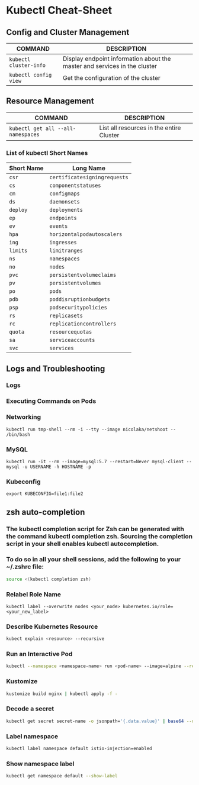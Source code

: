 # Kubectl Cheat-Sheet
## Config and Cluster Management
COMMAND | DESCRIPTION
---|---
`kubectl cluster-info` | Display endpoint information about the master and services in the cluster
`kubectl config view` |Get the configuration of the cluster
## Resource Management
COMMAND | DESCRIPTION
---|---
`kubectl get all --all-namespaces` | List all resources in the entire Cluster


### List of kubectl Short Names
Short Name | Long Name
---|---
`csr`|`certificatesigningrequests`
`cs`|`componentstatuses`
`cm`|`configmaps`
`ds`|`daemonsets`
`deploy`|`deployments`
`ep`|`endpoints`
`ev`|`events`
`hpa`|`horizontalpodautoscalers`
`ing`|`ingresses`
`limits`|`limitranges`
`ns`|`namespaces`
`no`|`nodes`
`pvc`|`persistentvolumeclaims`
`pv`|`persistentvolumes`
`po`|`pods`
`pdb`|`poddisruptionbudgets`
`psp`|`podsecuritypolicies`
`rs`|`replicasets`
`rc`|`replicationcontrollers`
`quota`|`resourcequotas`
`sa`|`serviceaccounts`
`svc`|`services`
## Logs and Troubleshooting
### Logs

### Executing Commands on Pods

### Networking
`kubectl run tmp-shell --rm -i --tty --image nicolaka/netshoot -- /bin/bash` 
### MySQL 
`kubectl run -it --rm --image=mysql:5.7 --restart=Never mysql-client -- mysql -u USERNAME -h HOSTNAME -p`
### Kubeconfig
`export KUBECONFIG=file1:file2`

## zsh auto-completion

### The kubectl completion script for Zsh can be generated with the command kubectl completion zsh. Sourcing the completion script in your shell enables kubectl autocompletion.

### To do so in all your shell sessions, add the following to your ~/.zshrc file:
```bash
source <(kubectl completion zsh)
```
### Relabel Role Name
```
kubectl label --overwrite nodes <your_node> kubernetes.io/role=<your_new_label>
```

### Describe Kubernetes Resource
```bash
kubect explain <resource> --recursive
```
### Run an Interactive Pod
```bash
kubectl --namespace <namespace-name> run <pod-name> --image=alpine --restart=Never --rm --stdin --tty -- sh
``` 

### Kustomize

```bash
kustomize build nginx | kubectl apply -f -
```

### Decode a secret

```bash
kubectl get secret secret-name -o jsonpath='{.data.value}' | base64 --decode
```

### Label namespace 

```bash
kubectl label namespace default istio-injection=enabled
```

### Show namespace label

```bash
kubectl get namespace default --show-label
```